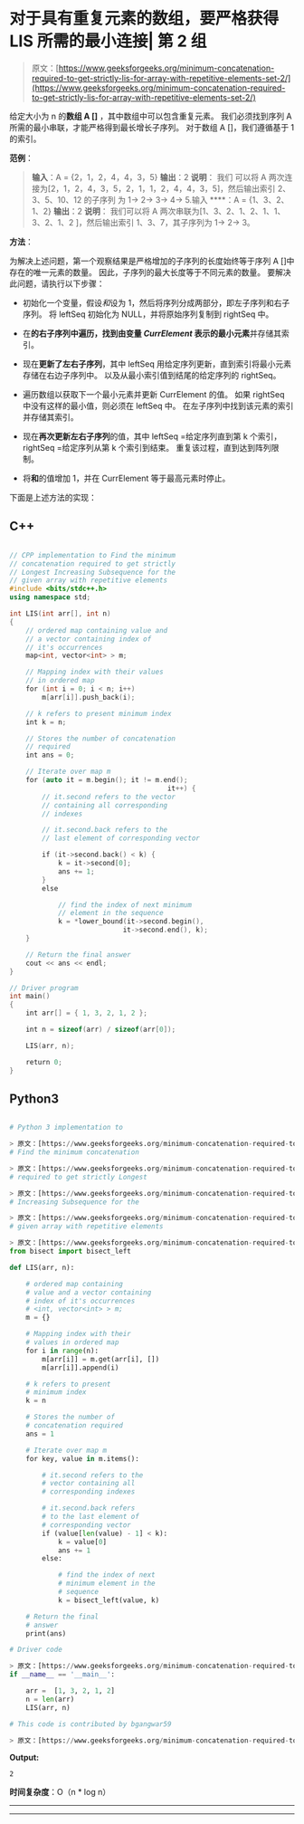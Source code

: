 # 对于具有重复元素的数组，要严格获得 LIS 所需的最小连接| 第 2 组

> 原文：[https://www.geeksforgeeks.org/minimum-concatenation-required-to-get-strictly-lis-for-array-with-repetitive-elements-set-2/](https://www.geeksforgeeks.org/minimum-concatenation-required-to-get-strictly-lis-for-array-with-repetitive-elements-set-2/)

给定大小为 n 的**数组 A []** ，其中数组中可以包含重复元素。 我们必须找到序列 A 所需的最小串联，才能严格得到最长增长子序列。 对于数组 A []，我们遵循基于 1 的索引。

**范例**：

> **输入**：A = {2，1，2，4，4，3，5}
> **输出**：2
> **说明**：
> 我们 可以将 A 两次连接为[2，1，2，4，3，5，2，1，1，2，4，4，3，5]，然后输出索引 2、3、5、10、12 的子序列 为 1-> 2-> 3-> 4-> 5.输入
> ****：A = {1、3、2、1、2}
> **输出**：2
> **说明**：
> 我们可以将 A 两次串联为[1、3、2、1、2、1、1、3、2、1、2 ]，然后输出索引 1、3、7，其子序列为 1-> 2-> 3。

**方法**：

为解决上述问题，第一个观察结果是严格增加的子序列的长度始终等于序列 A []中存在的唯一元素的数量。 因此，子序列的最大长度等于不同元素的数量。 要解决此问题，请执行以下步骤：

*   初始化一个变量，假设*和*设为 1，然后将序列分成两部分，即左子序列和右子序列。 将 leftSeq 初始化为 NULL，并将原始序列复制到 rightSeq 中。

*   在**的右子序列中遍历，找到由变量 *CurrElement* 表示的最小元素**并存储其索引。

*   现在**更新了左右子序列**，其中 leftSeq 用给定序列更新，直到索引将最小元素存储在右边子序列中。 以及从最小索引值到结尾的给定序列的 rightSeq。

*   遍历数组以获取下一个最小元素并更新 CurrElement 的值。 如果 rightSeq 中没有这样的最小值，则必须在 leftSeq 中。 在左子序列中找到该元素的索引并存储其索引。

*   现在**再次更新左右子序列**的值，其中 leftSeq =给定序列直到第 k 个索引，rightSeq =给定序列从第 k 个索引到结束。 重复该过程，直到达到阵列限制。

*   将**和**的值增加 1，并在 CurrElement 等于最高元素时停止。

下面是上述方法的实现：

## C++

```cpp

// CPP implementation to Find the minimum 
// concatenation required to get strictly 
// Longest Increasing Subsequence for the
// given array with repetitive elements
#include <bits/stdc++.h>
using namespace std;

int LIS(int arr[], int n)
{
    // ordered map containing value and 
    // a vector containing index of 
    // it's occurrences
    map<int, vector<int> > m;

    // Mapping index with their values 
    // in ordered map
    for (int i = 0; i < n; i++)
        m[arr[i]].push_back(i);

    // k refers to present minimum index
    int k = n;

    // Stores the number of concatenation 
    // required
    int ans = 0;

    // Iterate over map m
    for (auto it = m.begin(); it != m.end(); 
                                       it++) {
        // it.second refers to the vector
        // containing all corresponding 
        // indexes

        // it.second.back refers to the 
        // last element of corresponding vector

        if (it->second.back() < k) {
            k = it->second[0];
            ans += 1;
        }
        else

            // find the index of next minimum
            // element in the sequence
            k = *lower_bound(it->second.begin(),
                            it->second.end(), k);
    }

    // Return the final answer
    cout << ans << endl;
}

// Driver program
int main()
{
    int arr[] = { 1, 3, 2, 1, 2 };

    int n = sizeof(arr) / sizeof(arr[0]);

    LIS(arr, n);

    return 0;
}

```

## Python3

```py

# Python 3 implementation to 

> 原文：[https://www.geeksforgeeks.org/minimum-concatenation-required-to-get-strictly-lis-for-array-with-repetitive-elements-set-2/](https://www.geeksforgeeks.org/minimum-concatenation-required-to-get-strictly-lis-for-array-with-repetitive-elements-set-2/)
# Find the minimum concatenation 

> 原文：[https://www.geeksforgeeks.org/minimum-concatenation-required-to-get-strictly-lis-for-array-with-repetitive-elements-set-2/](https://www.geeksforgeeks.org/minimum-concatenation-required-to-get-strictly-lis-for-array-with-repetitive-elements-set-2/)
# required to get strictly Longest 

> 原文：[https://www.geeksforgeeks.org/minimum-concatenation-required-to-get-strictly-lis-for-array-with-repetitive-elements-set-2/](https://www.geeksforgeeks.org/minimum-concatenation-required-to-get-strictly-lis-for-array-with-repetitive-elements-set-2/)
# Increasing Subsequence for the

> 原文：[https://www.geeksforgeeks.org/minimum-concatenation-required-to-get-strictly-lis-for-array-with-repetitive-elements-set-2/](https://www.geeksforgeeks.org/minimum-concatenation-required-to-get-strictly-lis-for-array-with-repetitive-elements-set-2/)
# given array with repetitive elements

> 原文：[https://www.geeksforgeeks.org/minimum-concatenation-required-to-get-strictly-lis-for-array-with-repetitive-elements-set-2/](https://www.geeksforgeeks.org/minimum-concatenation-required-to-get-strictly-lis-for-array-with-repetitive-elements-set-2/)
from bisect import bisect_left

def LIS(arr, n):

    # ordered map containing 
    # value and a vector containing 
    # index of it's occurrences
    # <int, vector<int> > m;
    m = {}

    # Mapping index with their 
    # values in ordered map
    for i in range(n):
        m[arr[i]] = m.get(arr[i], [])
        m[arr[i]].append(i)

    # k refers to present
    # minimum index
    k = n

    # Stores the number of 
    # concatenation required
    ans = 1

    # Iterate over map m
    for key, value in m.items():

        # it.second refers to the 
        # vector containing all 
        # corresponding indexes

        # it.second.back refers 
        # to the last element of 
        # corresponding vector
        if (value[len(value) - 1] < k):
            k = value[0]
            ans += 1
        else:

            # find the index of next 
            # minimum element in the 
            # sequence
            k = bisect_left(value, k)

    # Return the final 
    # answer
    print(ans)

# Driver code

> 原文：[https://www.geeksforgeeks.org/minimum-concatenation-required-to-get-strictly-lis-for-array-with-repetitive-elements-set-2/](https://www.geeksforgeeks.org/minimum-concatenation-required-to-get-strictly-lis-for-array-with-repetitive-elements-set-2/)
if __name__ == '__main__':

    arr =  [1, 3, 2, 1, 2]
    n = len(arr)
    LIS(arr, n)

# This code is contributed by bgangwar59

> 原文：[https://www.geeksforgeeks.org/minimum-concatenation-required-to-get-strictly-lis-for-array-with-repetitive-elements-set-2/](https://www.geeksforgeeks.org/minimum-concatenation-required-to-get-strictly-lis-for-array-with-repetitive-elements-set-2/)

```

**Output:** 

```
2

```

**时间复杂度**：O（n * log n）



* * *

* * *



